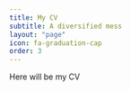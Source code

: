 ```yaml
---
title: My CV
subtitle: A diversified mess
layout: "page"
icon: fa-graduation-cap
order: 3
---
```


Here will be my CV
